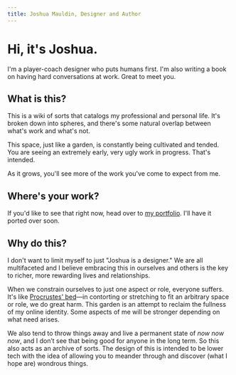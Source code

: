 ```yaml
---
title: Joshua Mauldin, Designer and Author
---
```


# Hi, it's Joshua. 

I'm a player-coach designer who puts humans first. I'm also writing a book on having hard conversations at work. Great to meet you. 

## What is this?

This is a wiki of sorts that catalogs my professional and personal life. It's broken down into spheres, and there's some natural overlap between what's work and what's not. 

This space, just like a garden, is constantly being cultivated and tended. You are seeing an extremely early, very ugly work in progress. That's intended. 

As it grows, you'll see more of the work you've come to expect from me. 

## Where's your work?
If you'd like to see that right now, head over to [my portfolio](https://personal-site-95b339.webflow.io). I'll have it ported over soon.

## Why do this? 

I don't want to limit myself to just "Joshua is a designer." We are all multifaceted and I believe embracing this in ourselves and others is the key to richer, more rewarding lives and relationships.

When we constrain ourselves to just one aspect or role, everyone suffers. It's like [Procrustes' bed](https://en.wikipedia.org/wiki/Procrustes)—in contorting or stretching to fit an arbitrary space or role, we do great harm. This garden is an attempt to reclaim the fullness of my online identity. Some aspects of me will be stronger depending on what need arises. 

We also tend to throw things away and live a permanent state of _now now now_, and I don’t see that being good for anyone in the long term. So this also acts as an archive of sorts. The design of this is intended to be lower tech with the idea of allowing you to meander through and discover (what I hope are) wondrous things.
